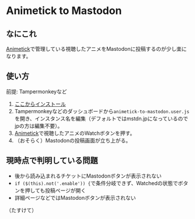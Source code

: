 # Animetick to Mastodon
## なにこれ
[Animetick](http://animetick.net/)で管理している視聴したアニメをMastodonに投稿するのが少し楽になります。

## 使い方
前提: Tampermonkeyなど

1. [ここからインストール](https://github.com/theoria24/animetick-to-mastodon/raw/master/animetick-to-mastodon.user.js)
1. Tampermonkeyなどのダッシュボードから```animetick-to-mastodon.user.js```を開き、インスタンス名を編集（デフォルトではmstdn.jpになっているのでjpの方は編集不要）。
1. [Animetick](http://animetick.net/)で視聴したアニメのWatchボタンを押す。
1. （おそらく）Mastodonの投稿画面が立ち上がる。

## 現時点で判明している問題
- 後から読み込まれるチケットにMastodonボタンが表示されない
- ```if ($(this).not('.enable')) {```で条件分岐できず、Watchedの状態でボタンを押しても投稿ページが開く
- 詳細ページなどではMastodonボタンが表示されない

（たすけて）

